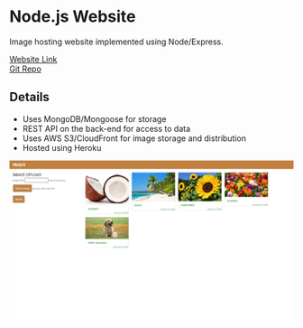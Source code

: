 # Node.js Website
Image hosting website implemented using Node/Express.  

[Website Link](https://fathomless-wave-52759.herokuapp.com)  
[Git Repo](https://github.com/collinc1212/nodejs_website)  

## Details
* Uses MongoDB/Mongoose for storage
* REST API on the back-end for access to data
* Uses AWS S3/CloudFront for image storage and distribution
* Hosted using Heroku

![Image](Untitled.png)
